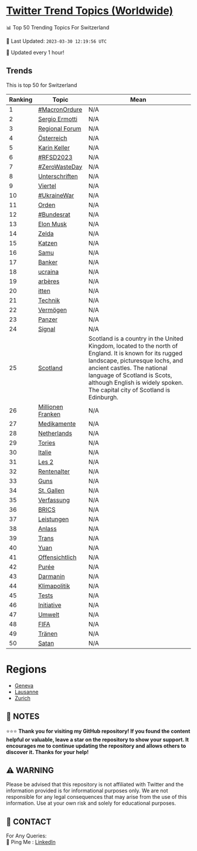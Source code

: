 [Twitter Trend Topics (Worldwide)](https://github.com/ErcinDedeoglu/Twitter-Trend-Topics)
==========


📊 Top 50 Trending Topics For Switzerland

📆 Last Updated: `2023-03-30 12:19:56 UTC`

🔧 Updated every 1 hour!


## Trends

This is top 50 for Switzerland

| Ranking | Topic | Mean |
| ------- | ------------ | ------------ |
| 1 | [#MacronOrdure](http://twitter.com/search?q=%23MacronOrdure) | N/A |
| 2 | [Sergio Ermotti](http://twitter.com/search?q=Sergio+Ermotti) | N/A |
| 3 | [Regional Forum](http://twitter.com/search?q=Regional+Forum) | N/A |
| 4 | [Österreich](http://twitter.com/search?q=%c3%96sterreich) | N/A |
| 5 | [Karin Keller](http://twitter.com/search?q=Karin+Keller) | N/A |
| 6 | [#RFSD2023](http://twitter.com/search?q=%23RFSD2023) | N/A |
| 7 | [#ZeroWasteDay](http://twitter.com/search?q=%23ZeroWasteDay) | N/A |
| 8 | [Unterschriften](http://twitter.com/search?q=Unterschriften) | N/A |
| 9 | [Viertel](http://twitter.com/search?q=Viertel) | N/A |
| 10 | [#UkraineWar](http://twitter.com/search?q=%23UkraineWar) | N/A |
| 11 | [Orden](http://twitter.com/search?q=Orden) | N/A |
| 12 | [#Bundesrat](http://twitter.com/search?q=%23Bundesrat) | N/A |
| 13 | [Elon Musk](http://twitter.com/search?q=Elon+Musk) | N/A |
| 14 | [Zelda](http://twitter.com/search?q=Zelda) | N/A |
| 15 | [Katzen](http://twitter.com/search?q=Katzen) | N/A |
| 16 | [Samu](http://twitter.com/search?q=Samu) | N/A |
| 17 | [Banker](http://twitter.com/search?q=Banker) | N/A |
| 18 | [ucraina](http://twitter.com/search?q=ucraina) | N/A |
| 19 | [arbères](http://twitter.com/search?q=arb%c3%a8res) | N/A |
| 20 | [itten](http://twitter.com/search?q=itten) | N/A |
| 21 | [Technik](http://twitter.com/search?q=Technik) | N/A |
| 22 | [Vermögen](http://twitter.com/search?q=Verm%c3%b6gen) | N/A |
| 23 | [Panzer](http://twitter.com/search?q=Panzer) | N/A |
| 24 | [Signal](http://twitter.com/search?q=Signal) | N/A |
| 25 | [Scotland](http://twitter.com/search?q=Scotland) | Scotland is a country in the United Kingdom, located to the north of England. It is known for its rugged landscape, picturesque lochs, and ancient castles. The national language of Scotland is Scots, although English is widely spoken. The capital city of Scotland is Edinburgh. |
| 26 | [Millionen Franken](http://twitter.com/search?q=Millionen+Franken) | N/A |
| 27 | [Medikamente](http://twitter.com/search?q=Medikamente) | N/A |
| 28 | [Netherlands](http://twitter.com/search?q=Netherlands) | N/A |
| 29 | [Tories](http://twitter.com/search?q=Tories) | N/A |
| 30 | [Italie](http://twitter.com/search?q=Italie) | N/A |
| 31 | [Les 2](http://twitter.com/search?q=Les+2) | N/A |
| 32 | [Rentenalter](http://twitter.com/search?q=Rentenalter) | N/A |
| 33 | [Guns](http://twitter.com/search?q=Guns) | N/A |
| 34 | [St. Gallen](http://twitter.com/search?q=St.+Gallen) | N/A |
| 35 | [Verfassung](http://twitter.com/search?q=Verfassung) | N/A |
| 36 | [BRICS](http://twitter.com/search?q=BRICS) | N/A |
| 37 | [Leistungen](http://twitter.com/search?q=Leistungen) | N/A |
| 38 | [Anlass](http://twitter.com/search?q=Anlass) | N/A |
| 39 | [Trans](http://twitter.com/search?q=Trans) | N/A |
| 40 | [Yuan](http://twitter.com/search?q=Yuan) | N/A |
| 41 | [Offensichtlich](http://twitter.com/search?q=Offensichtlich) | N/A |
| 42 | [Purée](http://twitter.com/search?q=Pur%c3%a9e) | N/A |
| 43 | [Darmanin](http://twitter.com/search?q=Darmanin) | N/A |
| 44 | [Klimapolitik](http://twitter.com/search?q=Klimapolitik) | N/A |
| 45 | [Tests](http://twitter.com/search?q=Tests) | N/A |
| 46 | [Initiative](http://twitter.com/search?q=Initiative) | N/A |
| 47 | [Umwelt](http://twitter.com/search?q=Umwelt) | N/A |
| 48 | [FIFA](http://twitter.com/search?q=FIFA) | N/A |
| 49 | [Tränen](http://twitter.com/search?q=Tr%c3%a4nen) | N/A |
| 50 | [Satan](http://twitter.com/search?q=Satan) | N/A |



# Regions

* [Geneva](</Switzerland/Geneva.md>)
* [Lausanne](</Switzerland/Lausanne.md>)
* [Zurich](</Switzerland/Zurich.md>)



## 📝 NOTES

⭐⭐⭐ **Thank you for visiting my GitHub repository! If you found the content helpful or valuable, leave a star on the repository to show your support. It encourages me to continue updating the repository and allows others to discover it. Thanks for your help!**


## ⚠️ WARNING

Please be advised that this repository is not affiliated with Twitter and the information provided is for informational purposes only. We are not responsible for any legal consequences that may arise from the use of this information. Use at your own risk and solely for educational purposes.


## 📨 CONTACT

 For Any Queries:  
            🏓 Ping Me : [LinkedIn](https://www.linkedin.com/in/ercindedeoglu/)
